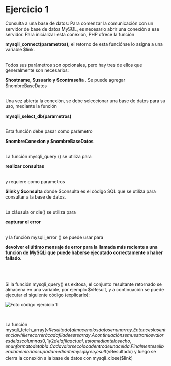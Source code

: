 # Ejercicio 1

Consulta a una base de datos: Para comenzar la comunicación con un servidor de base de datos MySQL, es necesario abrir una conexión a ese servidor. Para inicializar esta conexión, PHP ofrece la función 

<b>mysqli_connect(parametros);</b> el retorno de esta funciónse lo asigna a una variable $link.


<br>Todos sus parámetros son opcionales, pero hay tres de ellos que generalmente son necesarios:

<b>$hostname, $usuario y $contraseña </b>. Se puede agregar $nombreBaseDatos


<br>Una vez abierta la conexión, se debe seleccionar una base de datos para su uso, mediante la función

<b>mysqli_select_db(parametros)</b>

<br>Esta función debe pasar como parámetro 

<b>$nombreConexion y $nombreBaseDatos</b>


<br>La función mysqli_query () se utiliza para 

<b>realizar consultas</b>


<br>y requiere como parámetros

<b>$link y $consulta</b> donde $consulta es el código SQL que se utiliza para consultar a la base de datos.


<br>La cláusula or die() se utiliza para

<b>capturar el error</b>


<br>y la función mysqli_error () se puede usar para

<b>devolver el último mensaje de error para la llamada más reciente a una función de MySQLi que puede haberse ejecutado correctamente o haber fallado.</b>

<br><br><br> Si la función mysqli_query() es exitosa, el conjunto resultante retornado se almacena en una variable, por ejemplo $vResult, y a continuación se puede ejecutar el siguiente código (explicarlo):

![Foto código ejercicio 1](/PHP/Práctica%206/Imagenes/Codigo%20Ejercicio%201.png)

<br> 

La función mysqli_fetch_array($vResultado) almacena los datos en un array. Entonces la sentencia while recorrerá cada fila de este array. 
A continuación se muestran los valores de las columnas 0, 1 y 2 de la fila actual, esto mediante los echo, en un formato de tabla. Cada valor se coloca dentro de unacelda.
Finalmente se libera la memoria ocupada mediante mysqli_free_result($vResultado) y luego se cierra la conexión a la base de datos con mysqli_close($link)
